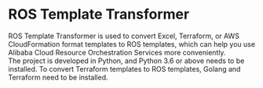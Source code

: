 # ROS Template Transformer
ROS Template Transformer is used to convert Excel, Terraform, or AWS CloudFormation format templates to ROS templates, which can help you use Alibaba Cloud Resource Orchestration Services more conveniently.
<br>
The project is developed in Python, and Python 3.6 or above needs to be installed. To convert Terraform templates to ROS templates, Golang and Terraform need to be installed.
